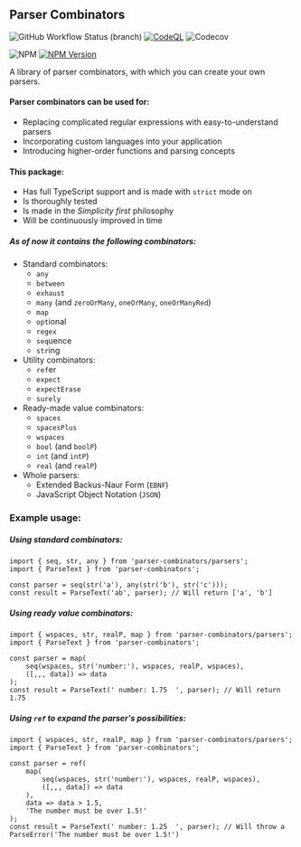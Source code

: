 ## Parser Combinators

![GitHub Workflow Status (branch)](https://img.shields.io/github/workflow/status/michalusio/Parser/CI/master)
[![CodeQL](https://github.com/michalusio/Parser/actions/workflows/codeql-analysis.yml/badge.svg?branch=master)](https://github.com/michalusio/Parser/actions/workflows/codeql-analysis.yml)
![Codecov](https://img.shields.io/codecov/c/github/michalusio/Parser)

![NPM](https://img.shields.io/npm/l/parser-combinators)
[![NPM Version](https://badge.fury.io/js/parser-combinators.svg)](https://badge.fury.io/js/parser-combinators)

A library of parser combinators, with which you can create your own parsers.

#### Parser combinators can be used for:

- Replacing complicated regular expressions with easy-to-understand parsers
- Incorporating custom languages into your application
- Introducing higher-order functions and parsing concepts

#### This package:

- Has full TypeScript support and is made with `strict` mode on
- Is thoroughly tested
- Is made in the _Simplicity first_ philosophy
- Will be continuously improved in time

##### As of now it contains the following combinators:

- Standard combinators:
  - `any`
  - `between`
  - `exhaust`
  - `many` (and `zeroOrMany`, `oneOrMany`, `oneOrManyRed`)
  - `map`
  - `opt`ional
  - `regex`
  - `seq`uence
  - `str`ing
- Utility combinators:
  - `ref`er
  - `expect`
  - `expectErase`
  - `surely`
- Ready-made value combinators:
  - `spaces`
  - `spacesPlus`
  - `wspaces`
  - `bool` (and `boolP`)
  - `int` (and `intP`)
  - `real` (and `realP`)
- Whole parsers:
  - Extended Backus-Naur Form (`EBNF`)
  - JavaScript Object Notation (`JSON`)

### Example usage:

##### Using standard combinators:

    import { seq, str, any } from 'parser-combinators/parsers';
    import { ParseText } from 'parser-combinators';

    const parser = seq(str('a'), any(str('b'), str('c')));
    const result = ParseText('ab', parser); // Will return ['a', 'b']

##### Using ready value combinators:

    import { wspaces, str, realP, map } from 'parser-combinators/parsers';
    import { ParseText } from 'parser-combinators';

    const parser = map(
        seq(wspaces, str('number:'), wspaces, realP, wspaces),
        ([,,, data]) => data
    );
    const result = ParseText(' number: 1.75  ', parser); // Will return 1.75

##### Using `ref` to expand the parser's possibilities:

    import { wspaces, str, realP, map } from 'parser-combinators/parsers';
    import { ParseText } from 'parser-combinators';

    const parser = ref(
        map(
            seq(wspaces, str('number:'), wspaces, realP, wspaces),
            ([,,, data]) => data
        ),
        data => data > 1.5,
        'The number must be over 1.5!'
    );
    const result = ParseText(' number: 1.25  ', parser); // Will throw a ParseError('The number must be over 1.5!')
